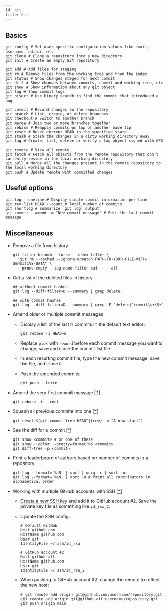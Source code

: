 ```yaml
---
id: git
title: Git
---
```


## Basics

```shell
git config # Set user-specific configuration values like email, username, editor, etc
git clone # Clone a repository into a new directory
git init # Create an empty Git repository

git add # Add files for staging
git rm # Remove files from the working tree and from the index
git status # Show changes staged for next commit
git diff # Show changes between commits, commit and working tree, etc
git show # Show information about any git object
git log # Show commit logs
git bisect # Use binary search to find the commit that introduced a bug

git commit # Record changes to the repository
git branch # List, create, or delete branches
git checkout # Switch to another branch
git merge # Join two or more branches together
git rebase # Reapply commits on top of another base tip
git reset # Reset current HEAD to the specified state
git stash # Stash the changes in a dirty working directory away
git tag # Create, list, delete or verify a tag object signed with GPG

git remote # View all remote
git fetch # Fetch all objects from the remote repository that don’t currently reside in the local working directory
git pull # Merge all the changes present in the remote repository to the local working directory
git push # Update remote with committed changes
```

## Useful options

```shell
git log --oneline # Display single commit information per line
git rev-list HEAD --count # Total number of commits
git shortlog # Summarize `git log` output
git commit --amend -m "New commit message" # Edit the last commit message
```

## Miscellaneous

- Remove a file from history

  ```shell
  git filter-branch --force --index-filter \
    "git rm --cached --ignore-unmatch PATH-TO-YOUR-FILE-WITH-SENSITIVE-DATA" \
    --prune-empty --tag-name-filter cat -- --all
  ```

- Get a list of the deleted files in history

  ```shell
  ## without commit hashes
  git log --diff-filter=D --summary | grep delete

  ## with commit hashes
  git log --diff-filter=D --summary | grep -E 'delete|^commit\s+\S+'
  ```

- Amend older or multiple commit messages

  - Display a list of the last n commits in the default text editor:

    ```shell
    git rebase -i HEAD~n
    ```

  - Replace `pick` with `reword` before each commit message you want to change, save and close the commit list file.
  - In each resulting commit file, type the new commit message, save the file, and close it.
  - Push the amended commits:

    ```shell
    git push --force
    ```

- Amend the very first commit message [[\*](https://stackoverflow.com/a/14630424)]

  ```shell
  git rebase -i --root
  ```

- Squash all previous commits into one [[\*](https://stackoverflow.com/a/23486788)]

  ```shell
  git reset $(git commit-tree HEAD^{tree} -m "A new start")
  ```

- See the diff for a commit [[\*](https://stackoverflow.com/a/17563864)]

  ```shell
  git show <commit> # or one of these
  git show --color --pretty=format:%b <commit>
  git diff-tree -p <commit>
  ```

- Print a leaderboard of authors based on number of commits in a repository

  ```shell
  git log --format='%aN' | sort | uniq -c | sort -nr
  git log --format='%aN' | sort -u # Print all contributors in alphabetical order
  ```

- Working with multiple GitHub accounts with SSH [[\*](https://code.tutsplus.com/tutorials/quick-tip-how-to-work-with-github-and-multiple-accounts--net-22574)]

  - [Create a new SSH key](./ssh) and add it to GitHub account #2. Save the private key file as something like `id_rsa_2`.

  - Update the SSH config:

    ```shell title=".ssh/config"
    # Default GitHub
    Host github.com
    HostName github.com
    User git
    IdentityFile ~/.ssh/id_rsa

    # GitHub account #2
    Host github-alt
    HostName github.com
    User git
    IdentityFile ~/.ssh/id_rsa_2
    ```

  - When pushing to GitHub account #2, change the remote to reflect the new host:

    ```shell
    # git remote add origin git@github.com:username/repository.git
    git remote add origin git@github-alt:username/repository.git
    git push origin main
    ```
